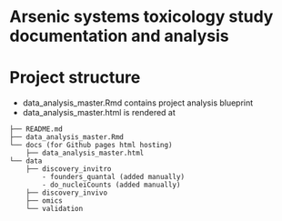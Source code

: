 # Arsenic systems toxicology study documentation and analysis

# Project structure
- data_analysis_master.Rmd contains project analysis blueprint
- data_analysis_master.html is rendered at 

```
├── README.md
├── data_analysis_master.Rmd
└── docs (for Github pages html hosting)
    ├── data_analysis_master.html
└── data
    ├── discovery_invitro
        - founders_quantal (added manually)
        - do_nucleiCounts (added manually)
    ├── discovery_invivo
    ├── omics
    └── validation
```
